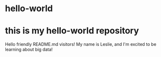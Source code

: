 # hello-world
this is my hello-world repository
===============================
Hello friendly README.md visitors!
My name is Leslie, and I'm excited to be learning about big data!
